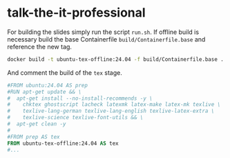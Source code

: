 # talk-the-it-professional

For building the slides simply run the script `run.sh`.
If offline build is necessary build the base Containerfile `build/Containerfile.base` and reference the new tag.

```bash
docker build -t ubuntu-tex-offline:24.04 -f build/Containerfile.base .
```

And comment the build of the `tex` stage.

```Dockerfile
#FROM ubuntu:24.04 AS prep
#RUN apt-get update && \
#  apt-get install --no-install-recommends -y \
#    chktex ghostscript lacheck latexmk latex-make latex-mk texlive \
#    texlive-lang-german texlive-lang-english texlive-latex-extra \
#    texlive-science texlive-font-utils && \
#  apt-get clean -y
#
#FROM prep AS tex
FROM ubuntu-tex-offline:24.04 AS tex
#...
```
